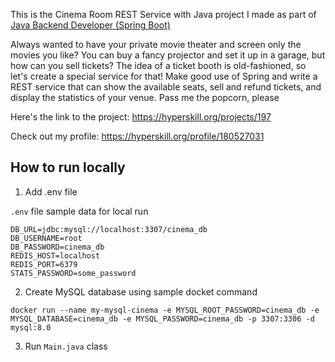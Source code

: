 This is the Cinema Room REST Service with Java project I made as part of [Java Backend Developer (Spring Boot)](https://hyperskill.org/courses/12-java-backend-developer-spring-boot)

Always wanted to have your private movie theater and screen only the movies you like? You can buy a fancy projector and set it up in a garage, but how can you sell tickets? The idea of a ticket booth is old-fashioned, so let's create a special service for that! Make good use of Spring and write a REST service that can show the available seats, sell and refund tickets, and display the statistics of your venue. Pass me the popcorn, please

Here's the link to the project: https://hyperskill.org/projects/197

Check out my profile: https://hyperskill.org/profile/180527031

## How to run locally
1. Add .env file

`.env` file sample data for local run

```
DB_URL=jdbc:mysql://localhost:3307/cinema_db
DB_USERNAME=root
DB_PASSWORD=cinema_db
REDIS_HOST=localhost
REDIS_PORT=6379
STATS_PASSWORD=some_password
```

2. Create MySQL database using sample docket command
```
docker run --name my-mysql-cinema -e MYSQL_ROOT_PASSWORD=cinema_db -e MYSQL_DATABASE=cinema_db -e MYSQL_PASSWORD=cinema_db -p 3307:3306 -d mysql:8.0
```

3. Run `Main.java` class